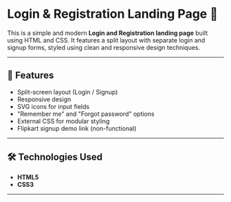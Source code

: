 # Login & Registration Landing Page 🔐

This is a simple and modern **Login and Registration landing page** built using HTML and CSS. It features a split layout with separate login and signup forms, styled using clean and responsive design techniques.

---

## 🚀 Features

- Split-screen layout (Login / Signup)
- Responsive design
- SVG icons for input fields
- "Remember me" and "Forgot password" options
- External CSS for modular styling
- Flipkart signup demo link (non-functional)

---

## 🛠️ Technologies Used

- **HTML5**
- **CSS3**

---
